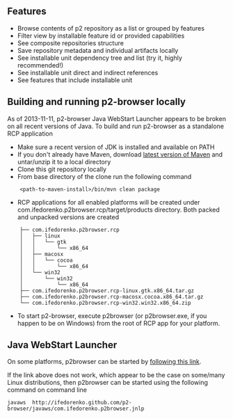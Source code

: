 ## Features

* Browse contents of p2 repository as a list or grouped by features
* Filter view by installable feature id or provided capabilities
* See composite repositories structure
* Save repository metadata and individual artifacts locally
* See installable unit dependency tree and list (try it, highly recommended!)
* See installable unit direct and indirect references
* See features that include installable unit

## Building and running p2-browser locally

As of 2013-11-11, p2-browser Java WebStart Launcher appears to be broken on all recent versions of Java. To build and 
run p2-browser as a standalone RCP application

* Make sure a recent version of JDK is installed and available on PATH
* If you don't already have Maven, download [latest version of Maven](http://maven.apache.org/download.cgi) and
  untar/unzip it to a local directory
* Clone this git repository locally
* From base directory of the clone run the following command

```
    <path-to-maven-install>/bin/mvn clean package
```

* RCP applications for all enabled platforms will be created under com.ifedorenko.p2browser.rcp/target/products directory.
  Both packed and unpacked versions are created

```
    ├── com.ifedorenko.p2browser.rcp
    │   ├── linux
    │   │   └── gtk
    │   │       └── x86_64
    │   ├── macosx
    │   │   └── cocoa
    │   │       └── x86_64
    │   └── win32
    │       └── win32
    │           └── x86_64
    ├── com.ifedorenko.p2browser.rcp-linux.gtk.x86_64.tar.gz
    ├── com.ifedorenko.p2browser.rcp-macosx.cocoa.x86_64.tar.gz
    └── com.ifedorenko.p2browser.rcp-win32.win32.x86_64.zip
```

* To start p2-browser, execute p2browser (or p2browser.exe, if you happen to be on Windows) from the root of RCP app
  for your platform.

## Java WebStart Launcher

On some platforms, p2browser can be started by [following this link](http://ifedorenko.github.com/p2-browser/javaws/com.ifedorenko.p2browser.jnlp).

If the link above does not work, which appear to be the case on some/many Linux distributions, then
p2browser can be started using the following command on command line

    javaws  http://ifedorenko.github.com/p2-browser/javaws/com.ifedorenko.p2browser.jnlp

